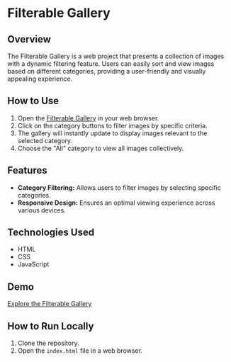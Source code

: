 # Filterable Gallery

## Overview

The Filterable Gallery is a web project that presents a collection of images with a dynamic filtering feature. Users can easily sort and view images based on different categories, providing a user-friendly and visually appealing experience.

## How to Use

1. Open the [Filterable Gallery](https://loaymady.github.io/Filterable-Gallery/) in your web browser.
2. Click on the category buttons to filter images by specific criteria.
3. The gallery will instantly update to display images relevant to the selected category.
4. Choose the "All" category to view all images collectively.

## Features

- **Category Filtering:** Allows users to filter images by selecting specific categories.
- **Responsive Design:** Ensures an optimal viewing experience across various devices.

## Technologies Used

- HTML
- CSS
- JavaScript

## Demo

[Explore the Filterable Gallery](https://loaymady.github.io/Filterable-Gallery/)

## How to Run Locally

1. Clone the repository.
2. Open the `index.html` file in a web browser.

